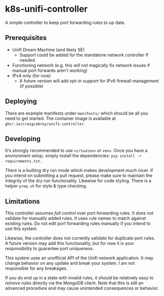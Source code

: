# k8s-unifi-controller

A simple controller to keep port forwarding rules to up date.

## Prerequisites

* Unifi Dream Machine (and likely SE)
  * Support could be added for the standalone network controller if needed
* Functioning network (e.g. this will not magically fix network issues if manual port forwards aren't working)
* IPv4 only (for now)
  * A future version will add opt-in support for IPv6 firewall management (if possible)

## Deploying

There are example manifests under `manifests/` which should be all you need to get started. The container image is available at `ghcr.io/craigcabrey/unifi-controller`.

## Developing

It's strongly recommended to use `virtualenv` or `venv`. Once you have a environment setup, simply install the dependencies: `pip install -r requirements.txt`.

There is a builting dry run mode which makes development much nicer. If you intend on submitting a pull request, please make sure to maintain the integrity of the dry run functionality. Likewise for code styling. There is a helper `prep.sh` for style & type checking.

## Limitations

This controller assumes _full_ control over port forwarding rules. It does not validate for manually added rules. It uses rule names to match against existing rules. Do not edit port forwarding rules manually if you intend to use this system.

Likewise, the controller does not currently validate for duplicate port rules. A future version may add this functionality, but for now it is your responsibility to guarantee port uniqueness.

This system uses an unofficial API of the Unifi network application. It may change behavior on any update and break your system. I am not responsible for any breakages.

If you _do_ end up in a state with invalid rules, it _should_ be relatively easy to remove rules directly via the MongoDB client. Note that this is still an advanced procedure and may cause unintended consequences or behavior.
